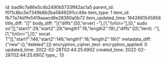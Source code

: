 id: bad9c7a86e5c4b2490b5733ff42ac1a5
parent_id: f011c8bc5e7349b8b2ba5849291cc48e
item_type: 1
item_id: fb77a74d1fe5419aaacd8e28380a0b72
item_updated_time: 1642661545858
title_diff: "[]"
body_diff: "[{\"diffs\":[[0,\"erver) -\"],[1,\"\\\n\\\n>\"],[0,\" sudo so\"]],\"start1\":29,\"start2\":29,\"length1\":16,\"length2\":19},{\"diffs\":[[0,\"lient) -\"],[1,\"\\\n\\\n>\"],[0,\" socat T\"]],\"start1\":146,\"start2\":146,\"length1\":16,\"length2\":19}]"
metadata_diff: {"new":{},"deleted":[]}
encryption_cipher_text: 
encryption_applied: 0
updated_time: 2022-02-28T02:44:25.690Z
created_time: 2022-02-28T02:44:25.690Z
type_: 13
